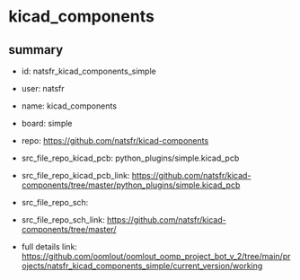 # kicad_components
 
## summary 
* id: natsfr_kicad_components_simple
* user: natsfr
* name: kicad_components
* board: simple
* repo: https://github.com/natsfr/kicad-components
* src_file_repo_kicad_pcb: python_plugins/simple.kicad_pcb
* src_file_repo_kicad_pcb_link: https://github.com/natsfr/kicad-components/tree/master/python_plugins/simple.kicad_pcb


* src_file_repo_sch: 
* src_file_repo_sch_link: https://github.com/natsfr/kicad-components/tree/master/
* full details link: https://github.com/oomlout/oomlout_oomp_project_bot_v_2/tree/main/projects/natsfr_kicad_components_simple/current_version/working  







